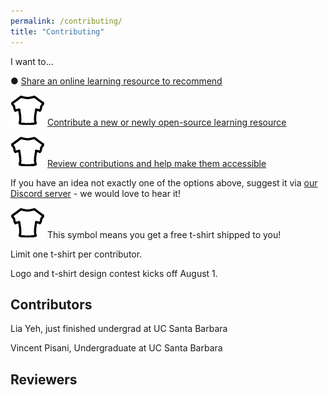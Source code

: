 ```yaml
---
permalink: /contributing/
title: "Contributing"
---
```


I want to...

&#9679; [Share an online learning resource to recommend](https://forms.gle/c1jaS3XEVXH3Savx6)

![tshirt](/assets/images/t-shirt.png "t-shirt") [Contribute a new or newly open-source learning resource](https://forms.gle/oGJQP6mkaK3uqpFy5)

![tshirt](/assets/images/t-shirt.png "t-shirt") [Review contributions and help make them accessible](https://forms.gle/EDaQ8VMx37qrxjQa7)

If you have an idea not exactly one of the options above, suggest it via [our Discord server](https://discord.gg/NDm9e9W) - we would love to hear it!

![tshirt](/assets/images/t-shirt.png "t-shirt") This symbol means you get a free t-shirt shipped to you!

Limit one t-shirt per contributor.

Logo and t-shirt design contest kicks off August 1.

## Contributors
Lia Yeh, just finished undergrad at UC Santa Barbara

Vincent Pisani, Undergraduate at UC Santa Barbara

## Reviewers

